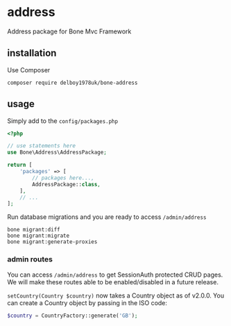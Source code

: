 # address
Address package for Bone Mvc Framework
## installation
Use Composer
```
composer require delboy1978uk/bone-address
```
## usage
Simply add to the `config/packages.php`
```php
<?php

// use statements here
use Bone\Address\AddressPackage;

return [
    'packages' => [
        // packages here...,
        AddressPackage::class,
    ],
    // ...
];
```
Run database migrations and you are ready to access `/admin/address`
```
bone migrant:diff
bone migrant:migrate
bone migrant:generate-proxies
```
### admin routes
You can access `/admin/address` to get SessionAuth protected CRUD pages. We will make these routes able to be 
enabled/disabled in a future release.

`setCountry(Country $country)` now takes a Country object as of v2.0.0.  You can create a Country object by passing in 
the ISO code:
```php
$country = CountryFactory::generate('GB');
```